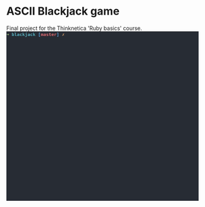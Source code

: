 # ASCII Blackjack game
Final project for the Thinknetica 'Ruby basics' course.
![ASCII Blackjack](/img/blackjack.gif)
